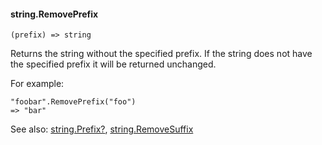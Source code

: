 #### string.RemovePrefix

``` suneido
(prefix) => string
```

Returns the string without the specified prefix. If the string does not have the specified prefix it will be returned unchanged.

For example:

``` suneido
"foobar".RemovePrefix("foo")
=> "bar"
```

See also: [string.Prefix?](<string.Prefix?.md>), [string.RemoveSuffix](<string.RemoveSuffix.md>)